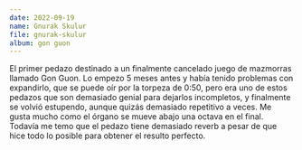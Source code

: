 ```yaml
---
date: 2022-09-19
name: Gnurak Skulur
file: gnurak-skulur
album: gon guon
---
```


El primer pedazo destinado a un finalmente cancelado juego de mazmorras llamado Gon Guon. Lo empezo 5 meses antes y había tenido problemas con expandirlo, que se puede oír por la torpeza de 0:50, pero era uno de estos pedazos que son demasiado genial para dejarlos incompletos, y finalmente se volvió estupendo, aunque quizás demasiado repetitivo a veces. Me gusta mucho como el órgano se mueve abajo una octava en el final. Todavía me temo que el pedazo tiene demasiado reverb a pesar de que hice todo lo posible para obtener el resulto perfecto.
